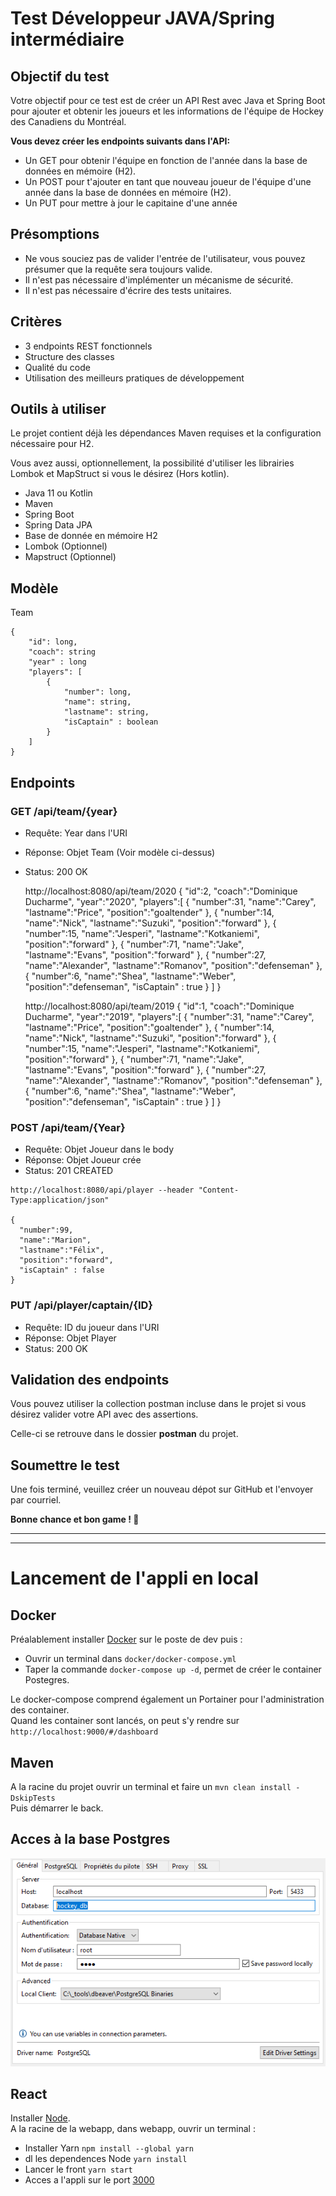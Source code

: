 # Test Développeur JAVA/Spring intermédiaire

## Objectif du test

Votre objectif pour ce test est de créer un API Rest avec Java et Spring Boot pour ajouter et obtenir les joueurs et les informations de l'équipe de Hockey des Canadiens du Montréal.

**Vous devez créer les endpoints suivants dans l'API:**

-   Un GET pour obtenir l'équipe en fonction de l'année dans la base de données en mémoire (H2).
-   Un POST pour t'ajouter en tant que nouveau joueur de l'équipe d'une année dans la base de données en mémoire (H2).
-   Un PUT pour mettre à jour le capitaine d'une année

## **Présomptions**

-   Ne vous souciez pas de valider l'entrée de l'utilisateur, vous pouvez présumer que la requête sera toujours valide.
-   Il n'est pas nécessaire d'implémenter un mécanisme de sécurité.
-   Il n'est pas nécessaire d'écrire des tests unitaires.

## Critères

-   3 endpoints REST fonctionnels
-   Structure des classes
-   Qualité du code
-   Utilisation des meilleurs pratiques de développement

## Outils à utiliser

Le projet contient déjà les dépendances Maven requises et la configuration nécessaire pour H2.

Vous avez aussi, optionnellement, la possibilité d'utiliser les librairies Lombok et MapStruct si vous le désirez (Hors kotlin).

-   Java 11 ou Kotlin
-   Maven
-   Spring Boot
-   Spring Data JPA
-   Base de donnée en mémoire H2
-   Lombok (Optionnel)
-   Mapstruct (Optionnel)

## Modèle

Team

```
{
    "id": long,
    "coach": string
    "year" : long
    "players": [
        {
            "number": long,
            "name": string,
            "lastname": string,
            "isCaptain" : boolean
        }
    ]
}

```

## Endpoints

### GET /api/team/{year}

-   Requête: Year dans l'URI
-   Réponse: Objet Team (Voir modèle ci-dessus)
-   Status: 200 OK


    http://localhost:8080/api/team/2020
    {
       "id":2,
       "coach":"Dominique Ducharme",
       "year":"2020",
       "players":[
          {
             "number":31,
             "name":"Carey",
             "lastname":"Price",
             "position":"goaltender"
          },
          {
             "number":14,
             "name":"Nick",
             "lastname":"Suzuki",
             "position":"forward"
          },
          {
             "number":15,
             "name":"Jesperi",
             "lastname":"Kotkaniemi",
             "position":"forward"
          },
          {
             "number":71,
             "name":"Jake",
             "lastname":"Evans",
             "position":"forward"
          },
          {
             "number":27,
             "name":"Alexander",
             "lastname":"Romanov",
             "position":"defenseman"
          },
          {
             "number":6,
             "name":"Shea",
             "lastname":"Weber",
             "position":"defenseman",
             "isCaptain" : true
          }
       ]
    }

    http://localhost:8080/api/team/2019
    {
       "id":1,
       "coach":"Dominique Ducharme",
       "year":"2019",
       "players":[
          {
             "number":31,
             "name":"Carey",
             "lastname":"Price",
             "position":"goaltender"
          },
          {
             "number":14,
             "name":"Nick",
             "lastname":"Suzuki",
             "position":"forward"
          },
          {
             "number":15,
             "name":"Jesperi",
             "lastname":"Kotkaniemi",
             "position":"forward"
          },
          {
             "number":71,
             "name":"Jake",
             "lastname":"Evans",
             "position":"forward"
          },
          {
             "number":27,
             "name":"Alexander",
             "lastname":"Romanov",
             "position":"defenseman"
          },
          {
             "number":6,
             "name":"Shea",
             "lastname":"Weber",
             "position":"defenseman",
             "isCaptain" : true
          }
       ]
    }

### POST /api/team/{Year}

-   Requête: Objet Joueur dans le body
-   Réponse: Objet Joueur crée
-   Status: 201 CREATED


```
http://localhost:8080/api/player --header "Content-Type:application/json"

{
  "number":99,
  "name":"Marion",
  "lastname":"Félix",
  "position":"forward",
  "isCaptain" : false
}

```

### PUT /api/player/captain/{ID}

-   Requête: ID du joueur dans l'URI
-   Réponse: Objet Player
-   Status: 200 OK

## Validation des endpoints

Vous pouvez utiliser la collection postman incluse dans le projet si vous désirez valider votre API avec des assertions.

Celle-ci se retrouve dans le dossier **postman** du projet.

## Soumettre le test

Une fois terminé, veuillez créer un nouveau dépot sur GitHub et l'envoyer par courriel.

**Bonne chance et bon game ! 🏒**

------------------------------------------------------------------------------------------------------------------------
------------------------------------------------------------------------------------------------------------------------
# Lancement de l'appli en local

## Docker

Préalablement installer [Docker](https://docs.docker.com/docker-for-windows/install/) sur le poste de dev puis : 
 - Ouvrir un terminal dans ```docker/docker-compose.yml```
 - Taper la commande ```docker-compose up -d```, permet de créer le container Postegres.

Le docker-compose comprend également un Portainer pour l'administration des container. <br>
Quand les container sont lancés, on peut s'y rendre sur ```http://localhost:9000/#/dashboard```

## Maven

A la racine du projet ouvrir un terminal et faire un ```mvn clean install -DskipTests```<br>
Puis démarrer le back.

## Acces à la base Postgres

![Impossible de charger l'image](./x_readme-screens/screen1.png?raw=true)

## React

Installer [Node](https://nodejs.org/en/download/). <br>
A la racine de la webapp, dans webapp, ouvrir un terminal :
 - Installer Yarn ```npm install --global yarn```
 - dl les dependences Node ```yarn install```
 - Lancer le front ```yarn start```
 - Acces a l'appli sur le port [3000](https://localhost:3000)